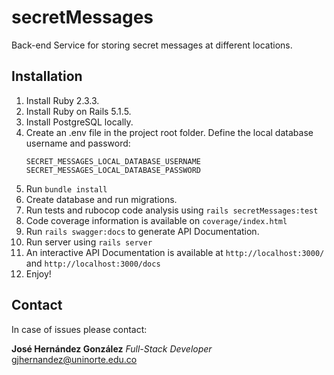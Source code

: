 # secretMessages
Back-end Service for storing secret messages at different locations.

## Installation

1. Install Ruby 2.3.3.
2. Install Ruby on Rails 5.1.5.
3. Install PostgreSQL locally.
4. Create an .env file in the project root folder. Define the local database username and password:
	```
	SECRET_MESSAGES_LOCAL_DATABASE_USERNAME
	SECRET_MESSAGES_LOCAL_DATABASE_PASSWORD
	```
5. Run `bundle install`
6. Create database and run migrations.
7. Run tests and rubocop code analysis using `rails secretMessages:test`
8. Code coverage information is available on `coverage/index.html`
9. Run `rails swagger:docs` to generate API Documentation.
10. Run server using `rails server`
11. An interactive API Documentation is available at `http://localhost:3000/` and `http://localhost:3000/docs`
 12. Enjoy!

## Contact
In case of issues please contact:

**José Hernández González**
*Full-Stack Developer*
gjhernandez@uninorte.edu.co
